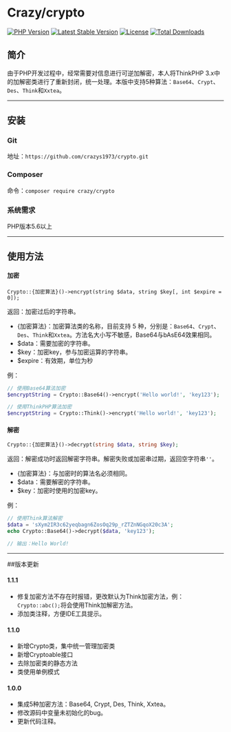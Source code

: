 # Crazy/crypto
[![PHP Version](https://img.shields.io/badge/php-%3E%3D5.6-8892BF.svg)](http://www.php.net/)
[![Latest Stable Version](https://poser.pugx.org/crazy/crypto/v/stable)](https://packagist.org/packages/crazy/crypto)
[![License](https://poser.pugx.org/crazy/crypto/license)](https://packagist.org/packages/crazy/crypto)
[![Total Downloads](https://poser.pugx.org/crazy/crypto/downloads)](https://packagist.org/packages/crazy/crypto)

## 简介
由于PHP开发过程中，经常需要对信息进行可逆加解密，本人将ThinkPHP 3.x中的加解密类进行了重新封闭，统一处理。本版中支持5种算法：`Base64`、`Crypt`、`Des`、`Think`和`Xxtea`。

---
## 安装
### Git
地址：`https://github.com/crazys1973/crypto.git`
### Composer
命令：`composer require crazy/crypto`
### 系统需求
PHP版本5.6以上

---
## 使用方法
#### 加密
```
Crypto::{加密算法}()->encrypt(string $data, string $key[, int $expire = 0]);
```
返回：加密过后的字符串。
- {加密算法}：加密算法类的名称，目前支持 5 种，分别是：`Base64`、`Crypt`、`Des`、`Think`和`Xxtea`。方法名大小写不敏感，Base64与bAsE64效果相同。
- $data：需要加密的字符串。
- $key：加密key，参与加密运算的字符串。
- $expire：有效期，单位为秒

例：  
 ```php
 // 使用Base64算法加密
 $encryptString = Crypto::Base64()->encrypt('Hello world!', 'key123');
 
 // 使用ThinkPHP算法加密
 $encryptString = Crypto::Think()->encrypt('Hello world!', 'key123');
 ```

#### 解密
```php
Crypto::{加密算法}()->decrypt(string $data, string $key);
```
返回：解密成功时返回解密字符串。解密失败或加密串过期，返回空字符串`''`。
- {加密算法}：与加密时的算法名必须相同。
- $data：需要解密的字符串。
- $key：加密时使用的加密key。

例：
```php
// 使用Think算法解密
$data = 'sXym2IR3c62yeqbagn6ZosOq29p_rZTZnNGqoX20c3A';
echo Crypto::Base64()->decrypt($data, 'key123');

// 输出：Hello World!
```

---
##版本更新

#### 1.1.1
- 修复加密方法不存在时报错，更改默认为Think加密方法，例：`Crypto::abc();`将会使用Think加解密方法。
- 添加类注释，方便IDE工具提示。

#### 1.1.0
- 新增Crypto类，集中统一管理加密类
- 新增Cryptoable接口
- 去除加密类的静态方法
- 类使用单例模式

#### 1.0.0
- 集成5种加密方法：Base64, Crypt, Des, Think, Xxtea。
- 修改源码中变量未初始化的bug。
- 更新代码注释。